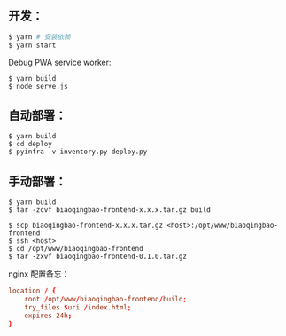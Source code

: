 ## 开发：
```bash
$ yarn # 安装依赖
$ yarn start
```

Debug PWA service worker:
```
$ yarn build
$ node serve.js
```

## 自动部署：
```
$ yarn build
$ cd deploy
$ pyinfra -v inventory.py deploy.py
```

## 手动部署：
```
$ yarn build
$ tar -zcvf biaoqingbao-frontend-x.x.x.tar.gz build

$ scp biaoqingbao-frontend-x.x.x.tar.gz <host>:/opt/www/biaoqingbao-frontend
$ ssh <host>
$ cd /opt/www/biaoqingbao-frontend
$ tar -zxvf biaoqingbao-frontend-0.1.0.tar.gz
```

nginx 配置备忘：
```nginx.conf
location / {
    root /opt/www/biaoqingbao-frontend/build;
    try_files $uri /index.html;
    expires 24h;
}
```
